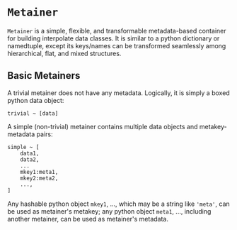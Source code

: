 # `Metainer`

`Metainer` is a simple, flexible, and transformable metadata-based
container for building interpolate data classes.
It is similar to a python dictionary or namedtuple, except its
keys/names can be transformed seamlessly among hierarchical, flat, and
mixed structures.

## Basic Metainers

A trivial metainer does not have any metadata.
Logically, it is simply a boxed python data object:

    trivial ~ [data]

A simple (non-trivial) metainer contains multiple data objects and
metakey-metadata pairs:

    simple ~ [
        data1,
        data2,
        ...
        mkey1:meta1,
        mkey2:meta2,
        ...,
    ]

Any hashable python object `mkey1`, ..., which may be a string like
`'meta'`, can be used as metainer's metakey; any python object
`meta1`, ..., including another metainer, can be used as metainer's
metadata.
